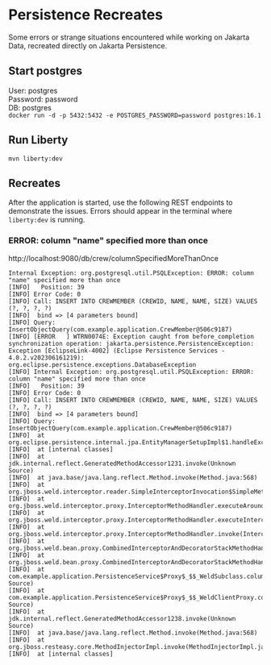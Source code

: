 # Persistence Recreates
Some errors or strange situations encountered while working on Jakarta Data, recreated directly on Jakarta Persistence.

## Start postgres
User: postgres  
Password: password  
DB: postgres  
`docker run -d -p 5432:5432 -e POSTGRES_PASSWORD=password postgres:16.1`

## Run Liberty
`mvn liberty:dev`

## Recreates

After the application is started, use the following REST endpoints to demonstrate the issues. Errors should appear in the terminal where `liberty:dev` is running.

### ERROR: column "name" specified more than once
http://localhost:9080/db/crew/columnSpecifiedMoreThanOnce

``` 
Internal Exception: org.postgresql.util.PSQLException: ERROR: column "name" specified more than once
[INFO]   Position: 39
[INFO] Error Code: 0
[INFO] Call: INSERT INTO CREWMEMBER (CREWID, NAME, NAME, SIZE) VALUES (?, ?, ?, ?)
[INFO]  bind => [4 parameters bound]
[INFO] Query: InsertObjectQuery(com.example.application.CrewMember@506c9187)
[INFO] [ERROR   ] WTRN0074E: Exception caught from before_completion synchronization operation: jakarta.persistence.PersistenceException: Exception [EclipseLink-4002] (Eclipse Persistence Services - 4.0.2.v202306161219): org.eclipse.persistence.exceptions.DatabaseException
[INFO] Internal Exception: org.postgresql.util.PSQLException: ERROR: column "name" specified more than once
[INFO]   Position: 39
[INFO] Error Code: 0
[INFO] Call: INSERT INTO CREWMEMBER (CREWID, NAME, NAME, SIZE) VALUES (?, ?, ?, ?)
[INFO]  bind => [4 parameters bound]
[INFO] Query: InsertObjectQuery(com.example.application.CrewMember@506c9187)
[INFO]  at org.eclipse.persistence.internal.jpa.EntityManagerSetupImpl$1.handleException(EntityManagerSetupImpl.java:784)
[INFO]  at [internal classes]
[INFO]  at jdk.internal.reflect.GeneratedMethodAccessor1231.invoke(Unknown Source)
[INFO]  at java.base/java.lang.reflect.Method.invoke(Method.java:568)
[INFO]  at org.jboss.weld.interceptor.reader.SimpleInterceptorInvocation$SimpleMethodInvocation.invoke(SimpleInterceptorInvocation.java:73)
[INFO]  at org.jboss.weld.interceptor.proxy.InterceptorMethodHandler.executeAroundInvoke(InterceptorMethodHandler.java:84)
[INFO]  at org.jboss.weld.interceptor.proxy.InterceptorMethodHandler.executeInterception(InterceptorMethodHandler.java:72)
[INFO]  at org.jboss.weld.interceptor.proxy.InterceptorMethodHandler.invoke(InterceptorMethodHandler.java:56)
[INFO]  at org.jboss.weld.bean.proxy.CombinedInterceptorAndDecoratorStackMethodHandler.invoke(CombinedInterceptorAndDecoratorStackMethodHandler.java:79)
[INFO]  at org.jboss.weld.bean.proxy.CombinedInterceptorAndDecoratorStackMethodHandler.invoke(CombinedInterceptorAndDecoratorStackMethodHandler.java:68)
[INFO]  at com.example.application.PersistenceService$Proxy$_$$_WeldSubclass.columnSpecifiedMoreThanOnce(Unknown Source)
[INFO]  at com.example.application.PersistenceService$Proxy$_$$_WeldClientProxy.columnSpecifiedMoreThanOnce(Unknown Source)
[INFO]  at jdk.internal.reflect.GeneratedMethodAccessor1238.invoke(Unknown Source)
[INFO]  at java.base/java.lang.reflect.Method.invoke(Method.java:568)
[INFO]  at org.jboss.resteasy.core.MethodInjectorImpl.invoke(MethodInjectorImpl.java:170)
[INFO]  at [internal classes]
```